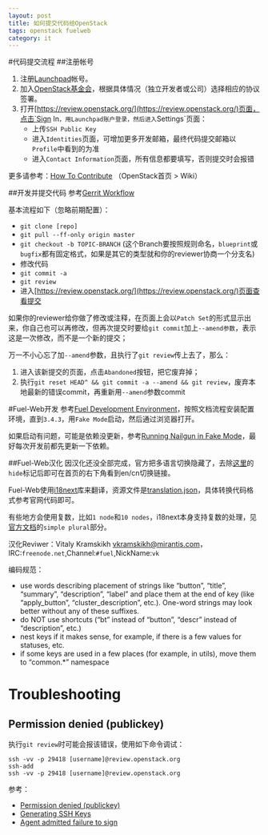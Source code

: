 ```yaml
---
layout: post
title: 如何提交代码给OpenStack
tags: openstack fuelweb
category: it
---
```


#代码提交流程
##注册帐号
1. 注册[Launchpad](https://launchpad.net/+login)帐号。
1. 加入[OpenStack基金会](https://www.openstack.org/join/)，根据具体情况（独立开发者或公司）选择相应的协议签署。
1. 打开[https://review.openstack.org/](https://review.openstack.org/)页面，点击`Sign In`，用Launchpad账户登录，然后进入`Settings`页面：
    * 上传`SSH Public Key`
    * 进入`Identities`页面，可增加更多开发邮箱，最终代码提交邮箱以`Profile`中看到的为准
    * 进入`Contact Information`页面，所有信息都要填写，否则提交时会报错

更多请参考：[How To Contribute](https://wiki.openstack.org/wiki/How_To_Contribute) （OpenStack首页 > Wiki）

##开发并提交代码
参考[Gerrit Workflow](https://wiki.openstack.org/wiki/GerritWorkflow)

基本流程如下（忽略前期配置）：

  * `git clone [repo]`
  * `git pull --ff-only origin master`
  * `git checkout -b TOPIC-BRANCH` (这个Branch要按照规则命名，`blueprint`或`bugfix`都有固定格式，如果是其它的类型就和你的reviewer协商一个分支名)
  * 修改代码
  * `git commit -a`
  * `git review`
  * 进入[https://review.openstack.org/](https://review.openstack.org/)页面查看提交

如果你的reviewer给你做了修改或注释，在页面上会以`Patch Set`的形式显示出来，你自己也可以再修改，但再次提交时要给`git commit`加上`--amend参数`，表示这是一次修改，而不是一个新的提交；

万一不小心忘了加`--amend`参数，且执行了`git review`传上去了，那么：

  1. 进入该新提交的页面，点击`Abandoned`按钮，把它废弃掉；
  1. 执行`git reset HEAD^ && git commit -a --amend && git review`，废弃本地最新的错误commit，再重新用`--amend`参数commit


#Fuel-Web开发
参考[Fuel Development Environment](http://docs.mirantis.com/fuel-dev/develop/env.html#setup-for-nailgun-unit-tests)，按照文档流程安装配置环境，直到`3.4.3`，用`Fake Mode`启动，然后通过浏览器打开。

如果启动有问题，可能是依赖没更新，参考[Running Nailgun in Fake Mode](https://github.com/stackforge/fuel-web/blob/master/docs/develop/env.rst#running-nailgun-in-fake-mode)，最好每次开发前都先更新一下依赖。

##Fuel-Web汉化
因汉化还没全部完成，官方把多语言切换隐藏了，去除[这里](https://github.com/stackforge/fuel-web/blob/master/nailgun/static/templates/common/footer.html#L6)的`hide`标记后即可在首页的右下角看到en/cn切换链接。

Fuel-Web使用[i18next](http://i18next.com/)库来翻译，资源文件是[translation.json](https://github.com/stackforge/fuel-web/blob/master/nailgun/static/i18n/translation.json)，具体转换代码格式参考官网代码即可。

有些地方会使用复数，比如`1 node`和`10 nodes`，i18next本身支持复数的处理，见[官方文档](http://i18next.com/pages/doc_features.html)的`simple plural`部分。

汉化Reviwer：Vitaly Kramskikh <vkramskikh@mirantis.com>，IRC:`freenode.net`,Channel:`#fuel`,NickName:`vk`

编码规范：

  * use words describing placement of strings like “button”, “title”, “summary”, “description”, “label” and place them at the end of key (like “apply_button”, “cluster_description”, etc.). One-word strings may look better without any of these suffixes.
  * do NOT use shortcuts (“bt” instead of “button”, “descr” instead of “description”, etc.)
  * nest keys if it makes sense, for example, if there is a few values for statuses, etc.
  * if some keys are used in a few places (for example, in utils), move them to “common.*” namespace

# Troubleshooting
## Permission denied (publickey)
执行`git review`时可能会报该错误，使用如下命令调试：

    ssh -vv -p 29418 [username]@review.openstack.org
	ssh-add
    ssh -vv -p 29418 [username]@review.openstack.org

参考：

* [Permission denied (publickey)](https://review.openstack.org/Documentation/error-permission-denied.html)
* [Generating SSH Keys](https://help.github.com/articles/generating-ssh-keys)
* [Agent admitted failure to sign](https://help.github.com/articles/error-agent-admitted-failure-to-sign)
